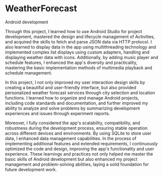# WeatherForecast
Android development

Through this project, I learned how to use Android Studio for project development, mastered the design and lifecycle management of Activities, and acquired the skills to fetch and parse JSON data via HTTP protocol. I also learned to display data in the app using multithreading technology and implemented complex list displays using custom adapters, handling and displaying weather data with icons. Additionally, by adding music player and schedule features, I enhanced the app's diversity and practicality, mastering the basic implementation methods of multimedia playback and schedule management.

In this project, I not only improved my user interaction design skills by creating a beautiful and user-friendly interface, but also provided personalized weather forecast services through city selection and location functions. I learned how to organize and manage Android projects, including code standards and documentation, and further improved my ability to analyze and solve problems by summarizing development experiences and issues through experiment reports.

Moreover, I fully considered the app's scalability, compatibility, and robustness during the development process, ensuring stable operation across different devices and environments. By using SQLite to store user data, I enhanced data management capabilities. In the process of implementing additional features and extended requirements, I continuously optimized the code and design, improving the app's functionality and user experience. These learnings and practices not only helped me master the basic skills of Android development but also enhanced my project management and problem-solving abilities, laying a solid foundation for future development work.

